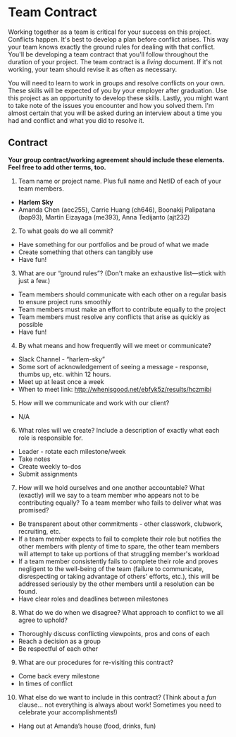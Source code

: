 # Team Contract

Working together as a team is critical for your success on this project. Conflicts happen. It's best to develop a plan before conflict arises. This way your team knows exactly the ground rules for dealing with that conflict. You'll be developing a team contract that you'll follow throughout the duration of your project. The team contract is a *living* document. If it's not working, your team should revise it as often as necessary.

You will need to learn to work in groups and resolve conflicts on your own. These skills will be expected of you by your employer after graduation. Use this project as an opportunity to develop these skills. Lastly, you might want to take note of the issues you encounter and how you solved them. I'm almost certain that you will be asked during an interview about a time you had and conflict and what you did to resolve it.

## Contract

**Your group contract/working agreement should include these elements. Feel free to add other terms, too.**

1. Team name or project name. Plus full name and NetID of each of your team members.

* <b>Harlem Sky</b>
* Amanda Chen (aec255), Carrie Huang (ch646), Boonakij Palipatana (bap93), Martín Eizayaga (me393), Anna Tedijanto (ajt232)


2. To what goals do we all commit?

* Have something for our portfolios and be proud of what we made 
* Create something that others can tangibly use 
* Have fun! 


3. What are our “ground rules”? (Don't make an exhaustive list—stick with just a few.)

* Team members should communicate with each other on a regular basis to ensure project runs smoothly
* Team members must make an effort to contribute equally to the project
* Team members must resolve any conflicts that arise as quickly as possible
* Have fun!


4. By what means and how frequently will we meet or communicate?

* Slack Channel - “harlem-sky”
* Some sort of acknowledgement of seeing a message - response, thumbs up, etc. within 12 hours. 
* Meet up at least once a week 
* When to meet link: http://whenisgood.net/ebfyk5z/results/hczmibi 


5. How will we communicate and work with our client?

* N/A


6. What roles will we create? Include a description of exactly what each role is responsible for.

* Leader - rotate each milestone/week 
* Take notes
* Create weekly to-dos 
* Submit assignments 


7. How will we hold ourselves and one another accountable? What (exactly) will we say to a team member who appears not to be contributing equally? To a team member who fails to deliver what was promised?

* Be transparent about other commitments - other classwork, clubwork, recruiting, etc. 
* If a team member expects to fail to complete their role but notifies the other members with plenty of time to spare, the other team members will attempt to take up portions of that struggling member's workload
* If a team member consistently fails to complete their role and proves negligent to the well-being of the team (failure to communicate, disrespecting or taking advantage of others' efforts, etc.), this will be addressed seriously by the other members until a resolution can be found.
* Have clear roles and deadlines between milestones


8. What do we do when we disagree? What approach to conflict to we all agree to uphold?

* Thoroughly discuss conflicting viewpoints, pros and cons of each
* Reach a decision as a group
* Be respectful of each other


9. What are our procedures for re-visiting this contract?

* Come back every milestone
* In times of conflict

10. What else do we want to include in this contract? (Think about a *fun* clause... not everything is always about work! Sometimes you need to celebrate your accomplishments!)

* Hang out at Amanda’s house (food, drinks, fun)


